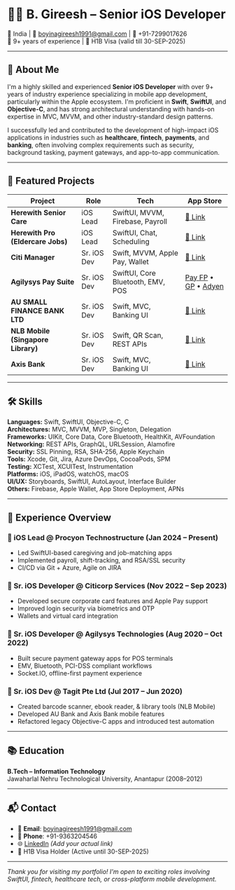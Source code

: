 # 👨‍💻 B. Gireesh – Senior iOS Developer

📍 India | 📧 boyinagireesh1991@gmail.com | 📱 +91-7299017626  
🎯 9+ years of experience | 💼 H1B Visa (valid till 30-SEP-2025)

---

## 🧭 About Me

I'm a highly skilled and experienced **Senior iOS Developer** with over 9+ years of industry experience specializing in mobile app development, particularly within the Apple ecosystem. I'm proficient in **Swift**, **SwiftUI**, and **Objective-C**, and has strong architectural understanding with hands-on expertise in MVC, MVVM, and other industry-standard design patterns.

I successfully led and contributed to the development of high-impact iOS applications in industries such as **healthcare**, **fintech**, **payments**, and **banking**, often involving complex requirements such as security, background tasking, payment gateways, and app-to-app communication.

---

## 🚀 Featured Projects

| Project | Role | Tech | App Store |
|--------|------|------|-----------|
| **Herewith Senior Care** | iOS Lead | SwiftUI, MVVM, Firebase, Payroll | [🔗 Link](https://apps.apple.com/us/app/herewith-senior-care-at-home/id1629912951) |
| **Herewith Pro (Eldercare Jobs)** | iOS Lead | SwiftUI, Chat, Scheduling | [🔗 Link](https://apps.apple.com/us/app/herewith-pro-jobs-in-eldercare/id1629914138) |
| **Citi Manager** | Sr. iOS Dev | Swift, MVVM, Apple Pay, Wallet | [🔗 Link](https://apps.apple.com/us/app/citimanager/id472285428) |
| **Agilysys Pay Suite** | Sr. iOS Dev | SwiftUI, Core Bluetooth, EMV, POS | [Pay FP](https://apps.apple.com/gb/app/agilysys-pay-fp/id1539502451) • [GP](https://apps.apple.com/us/app/agilysys-pay-gp/id1548470783) • [Adyen](https://apps.apple.com/in/app/agilysys-pay-adyen/id1571504383) |
| **AU SMALL FINANCE BANK LTD** | Sr. iOS Dev | Swift, MVC, Banking UI | [🔗 Link](https://apps.apple.com/in/app/au-0101-banking-app-billpay/id1532869687) |
| **NLB Mobile (Singapore Library)** | Sr. iOS Dev | Swift, QR Scan, REST APIs | [🔗 Link](https://apps.apple.com/sg/app/nlb-mobile/id1147053983) |
| **Axis Bank** | Sr. iOS Dev | Swift, MVC, Banking UI | [🔗 Link](https://itunes.apple.com/in/app/axis-bank-mobile-banking/id699582556?mt=8) |

---

## 🛠 Skills

**Languages:** Swift, SwiftUI, Objective-C, C  
**Architectures:** MVC, MVVM, MVP, Singleton, Delegation  
**Frameworks:** UIKit, Core Data, Core Bluetooth, HealthKit, AVFoundation  
**Networking:** REST APIs, GraphQL, URLSession, Alamofire  
**Security:** SSL Pinning, RSA, SHA-256, Apple Keychain  
**Tools:** Xcode, Git, Jira, Azure DevOps, CocoaPods, SPM  
**Testing:** XCTest, XCUITest, Instrumentation  
**Platforms:** iOS, iPadOS, watchOS, macOS  
**UI/UX:** Storyboards, SwiftUI, AutoLayout, Interface Builder  
**Others:** Firebase, Apple Wallet, App Store Deployment, APNs

---

## 🏢 Experience Overview

### 🔹 iOS Lead @ Procyon Technostructure (Jan 2024 – Present)
- Led SwiftUI-based caregiving and job-matching apps
- Implemented payroll, shift-tracking, and RSA/SSL security
- CI/CD via Git + Azure, Agile on JIRA

### 🔹 Sr. iOS Developer @ Citicorp Services (Nov 2022 – Sep 2023)
- Developed secure corporate card features and Apple Pay support
- Improved login security via biometrics and OTP
- Wallets and virtual card integration

### 🔹 Sr. iOS Developer @ Agilysys Technologies (Aug 2020 – Oct 2022)
- Built secure payment gateway apps for POS terminals
- EMV, Bluetooth, PCI-DSS compliant workflows
- Socket.IO, offline-first payment experience

### 🔹 Sr. iOS Dev @ Tagit Pte Ltd (Jul 2017 – Jun 2020)
- Created barcode scanner, ebook reader, & library tools (NLB Mobile)
- Developed AU Bank and Axis Bank mobile features
- Refactored legacy Objective-C apps and introduced test automation

---

## 📚 Education

**B.Tech – Information Technology**  
Jawaharlal Nehru Technological University, Anantapur (2008–2012)

---

## 📬 Contact

- 📧 **Email**: boyinagireesh1991@gmail.com  
- 📱 **Phone**: +91-9363204546  
- 🌐 [LinkedIn](#) *(Add your actual link)*  
- 💼 H1B Visa Holder (Active until 30-SEP-2025)

---

_Thank you for visiting my portfolio! I'm open to exciting roles involving SwiftUI, fintech, healthcare tech, or cross-platform mobile development._

